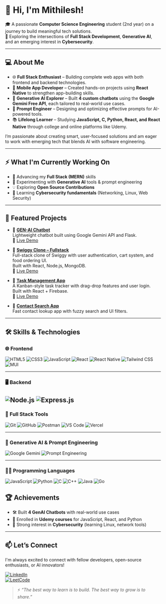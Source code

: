 # 👋 Hi, I'm Mithilesh!

🎓 A passionate **Computer Science Engineering** student (2nd year) on a journey to build meaningful tech solutions.  
🚀 Exploring the intersections of **Full Stack Development**, **Generative AI**, and an emerging interest in **Cybersecurity**.

---

## 💻 About Me

- 🌐 **Full Stack Enthusiast** – Building complete web apps with both frontend and backend technologies.
- 📱 **Mobile App Developer** – Created hands-on projects using **React Native** to strengthen app-building skills.
- 🤖 **Generative AI Explorer** – Built **4 custom chatbots** using the **Google Gemini Free API**, each tailored to real-world use cases.
- 🧠 **Prompt Engineer** – Designing and optimizing effective prompts for AI-powered tools.
- 📚 **Lifelong Learner** – Studying **JavaScript, C, Python, React, and React Native** through college and online platforms like Udemy.

I’m passionate about creating smart, user-focused solutions and am eager to work with emerging tech that blends AI with software engineering.

---

## ⚡ What I'm Currently Working On

- 🚀 Advancing my **Full Stack (MERN)** skills  
- 🤖 Experimenting with **Generative AI** tools & prompt engineering  
- 💡 Exploring **Open Source Contributions**  
- 🔐 Learning **Cybersecurity fundamentals** (Networking, Linux, Web Security)

---

## 🚀 Featured Projects

- 🔹 **[GEN-AI Chatbot](<ADD_YOUR_GITHUB_REPO_LINK>)**  
  Lightweight chatbot built using Google Gemini API and Flask.  
  🔗 [Live Demo](<ADD_LIVE_LINK>)

- 🔹 **[Swiggy Clone – Fullstack](<ADD_YOUR_GITHUB_REPO_LINK>)**  
  Full-stack clone of Swiggy with user authentication, cart system, and food ordering UI.  
  Built with React, Node.js, MongoDB.  
  🔗 [Live Demo](<ADD_LIVE_LINK>)

- 🔹 **[Task Management App](<ADD_YOUR_GITHUB_REPO_LINK>)**  
  A Kanban-style task tracker with drag-drop features and user login.  
  Built with React + Firebase.  
  🔗 [Live Demo](<ADD_LIVE_LINK>)

- 🔹 **[Contact Search App](<ADD_YOUR_GITHUB_REPO_LINK>)**  
  Fast contact lookup app with fuzzy search and UI filters.

---

## 🛠️ Skills & Technologies

### 🌐 Frontend
![HTML5](https://img.shields.io/badge/HTML5-E34F26?logo=html5&logoColor=white)
![CSS3](https://img.shields.io/badge/CSS3-1572B6?logo=css3&logoColor=white)
![JavaScript](https://img.shields.io/badge/JavaScript-F7DF1E?logo=javascript&logoColor=black)
![React](https://img.shields.io/badge/React-20232A?logo=react&logoColor=61DAFB)
![React Native](https://img.shields.io/badge/React_Native-20232A?logo=react&logoColor=61DAFB)
![Tailwind CSS](https://img.shields.io/badge/TailwindCSS-06B6D4?logo=tailwind-css&logoColor=white)
![MUI](https://img.shields.io/badge/Material_UI-0081CB?logo=mui&logoColor=white)

---

### 🖥️ Backend
![Node.js](https://img.shields.io/badge/Node.js-339933?logo=node.js&logoColor=white)
![Express.js](https://img.shields.io/badge/Express.js-000000?logo=express&logoColor=white)
---

### 🔗 Full Stack Tools
![Git](https://img.shields.io/badge/Git-F05032?logo=git&logoColor=white)
![GitHub](https://img.shields.io/badge/GitHub-181717?logo=github&logoColor=white)
![Postman](https://img.shields.io/badge/Postman-FF6C37?logo=postman&logoColor=white)
![VS Code](https://img.shields.io/badge/VSCode-007ACC?logo=visual-studio-code&logoColor=white)
![Vercel](https://img.shields.io/badge/Vercel-000000?logo=vercel&logoColor=white)

---

### 🤖 Generative AI & Prompt Engineering
![Google Gemini](https://img.shields.io/badge/Google_Gemini-4285F4?logo=google&logoColor=white)
![Prompt Engineering](https://img.shields.io/badge/Prompt_Engineering-7B68EE?style=flat&logo=openai&logoColor=white)

---

<!--### 🔐 Cybersecurity (Learning Phase)
![Linux](https://img.shields.io/badge/Linux-FCC624?logo=linux&logoColor=black)
![Networking](https://img.shields.io/badge/Networking-007396?logo=gnubash&logoColor=white)
![Nmap](https://img.shields.io/badge/Nmap-004370?logo=gnu&logoColor=white)
![Cybersecurity](https://img.shields.io/badge/Cybersecurity-3C3C3C?logo=hackthebox&logoColor=green)

--- -->

### 👨‍💻 Programming Languages
![JavaScript](https://img.shields.io/badge/JavaScript-F7DF1E?logo=javascript&logoColor=black)
![Python](https://img.shields.io/badge/Python-3776AB?logo=python&logoColor=white)
![C](https://img.shields.io/badge/C-00599C?logo=c&logoColor=white)
![C++](https://img.shields.io/badge/C++-00599C?logo=c%2B%2B&logoColor=white)
![Java](https://img.shields.io/badge/Java-007396?logo=java&logoColor=white)
![Go](https://img.shields.io/badge/Go-00ADD8?logo=go&logoColor=white)



## 🏆 Achievements

- 🛠️ Built **4 GenAI Chatbots** with real-world use cases  
- 🧠 Enrolled in **Udemy courses** for JavaScript, React, and Python  
- 🎯 Strong interest in **Cybersecurity** (learning Linux, network tools)

---

## 📫 Let’s Connect

I'm always excited to connect with fellow developers, open-source enthusiasts, or AI innovators!

[![LinkedIn](https://img.shields.io/badge/LinkedIn-blue?logo=linkedin&logoColor=white)](<www.linkedin.com/in/mithileshsp>)  
[![LeetCode](https://img.shields.io/badge/LeetCode-orange?logo=leetcode&logoColor=white)](<https://leetcode.com/Mithil1324/>)  
<!-- [![Portfolio](https://img.shields.io/badge/Portfolio-black?logo=githubpages&logoColor=white)](<ADD_YOUR_PORTFOLIO_LINK>)

--- -->

> ⚡ *“The best way to learn is to build. The best way to grow is to share.”*
